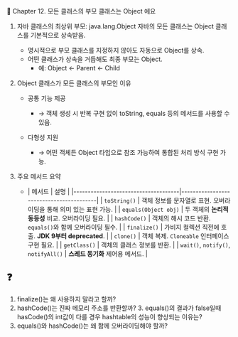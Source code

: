 📘 Chapter 12. 모든 클래스의 부모 클래스는 Object 에요
1. 자바 클래스의 최상위 부모: java.lang.Object
   자바의 모든 클래스는 Object 클래스를 기본적으로 상속받음.
   -  명시적으로 부모 클래스를 지정하지 않아도 자동으로 Object를 상속.
   - 어떤 클래스가 상속을 거듭해도 최종 부모는 Object. 
     - 예: Object ← Parent ← Child

2. Object 클래스가 모든 클래스의 부모인 이유
   - 공통 기능 제공 
     -  → 객체 생성 시 반복 구현 없이 toString, equals 등의 메서드를 사용할 수 있음.

   - 다형성 지원
     - → 어떤 객체든 Object 타입으로 참조 가능하여 통합된 처리 방식 구현 가능.

3. 주요 메서드 요약 
   - | 메서드                                 | 설명                                      |
           |-------------------------------------|-----------------------------------------|
           | `toString()`                        | 객체 정보를 문자열로 표현. 오버라이딩을 통해 의미 있는 표현 가능.  |
           | `equals(Object obj)`                | 두 객체의 **논리적 동등성** 비교. 오버라이딩 필요.         |
           | `hashCode()`                        | 객체의 해시 코드 반환. `equals()`와 함께 오버라이딩 필수.  |
           | `finalize()`                        | 가비지 컬렉션 직전에 호출. **JDK 9부터 deprecated**. |
           | `clone()`                           | 객체 복제. `Cloneable` 인터페이스 구현 필요.         |
           | `getClass()`                        | 객체의 클래스 정보를 반환.                         |
           | `wait()`, `notify()`, `notifyAll()` | **스레드 동기화** 제어용 메서드.                    |

## ❓
1. finalize()는 왜 사용하지 말라고 할까?
2. hashCode()는 진짜 메모리 주소를 반환할까?
   3. equals()의 결과가 false일때 hasCode()의 int값이 다를 경우 hashtable의 성능이 향상되는 이유는?
3. equals()와 hashCode()는 왜 함께 오버라이딩해야 할까?

